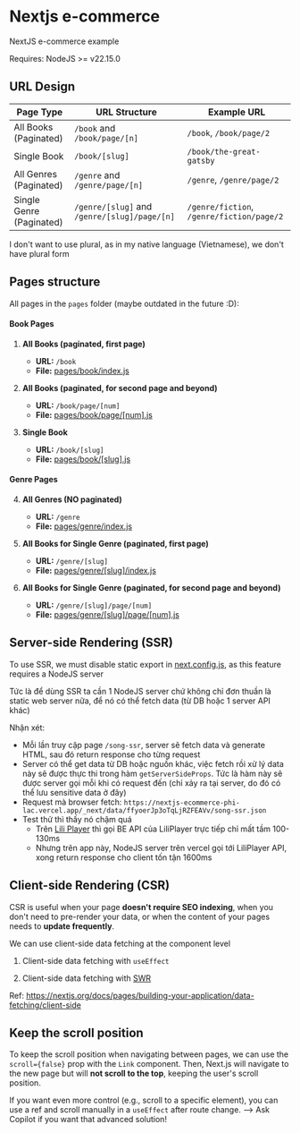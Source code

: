 # Nextjs e-commerce

NextJS e-commerce example

Requires: NodeJS >= v22.15.0

## URL Design

| Page Type                | URL Structure                                | Example URL                               |
| ------------------------ | -------------------------------------------- | ----------------------------------------- |
| All Books (Paginated)    | `/book` and `/book/page/[n]`                 | `/book`, `/book/page/2`                   |
| Single Book              | `/book/[slug]`                               | `/book/the-great-gatsby`                  |
| All Genres (Paginated)   | `/genre` and `/genre/page/[n]`               | `/genre`, `/genre/page/2`                 |
| Single Genre (Paginated) | `/genre/[slug]` and `/genre/[slug]/page/[n]` | `/genre/fiction`, `/genre/fiction/page/2` |

I don't want to use plural, as in my native language (Vietnamese), we don't have plural form

## Pages structure

All pages in the `pages` folder (maybe outdated in the future :D):

#### **Book Pages**

1. **All Books (paginated, first page)**

   - **URL:** `/book`
   - **File:** [pages/book/index.js](pages/book/index.js)

2. **All Books (paginated, for second page and beyond)**

   - **URL:** `/book/page/[num]`
   - **File:** [pages/book/page/[num].js](pages/book/page/[num].js)

3. **Single Book**
   - **URL:** `/book/[slug]`
   - **File:** [pages/book/[slug].js](pages/book/[slug].js)

#### **Genre Pages**

4. **All Genres (NO paginated)**

   - **URL:** `/genre`
   - **File:** [pages/genre/index.js](pages/genre/index.js)

5. **All Books for Single Genre (paginated, first page)**

   - **URL:** `/genre/[slug]`
   - **File:** [pages/genre/[slug]/index.js](pages/genre/[slug]/index.js)

6. **All Books for Single Genre (paginated, for second page and beyond)**
   - **URL:** `/genre/[slug]/page/[num]`
   - **File:** [pages/genre/[slug]/page/[num].js](pages/genre/[slug]/page/[num].js)

## Server-side Rendering (SSR)

To use SSR, we must disable static export in [next.config.js](./next.config.js), as this feature requires a NodeJS server

Tức là để dùng SSR ta cần 1 NodeJS server chứ không chỉ đơn thuần là static web server nữa, để nó có thể fetch data (từ DB hoặc 1 server API khác)

Nhận xét:

- Mỗi lần truy cập page `/song-ssr`, server sẽ fetch data và generate HTML, sau đó return response cho từng request
- Server có thể get data từ DB hoặc nguồn khác, việc fetch rồi xử lý data này sẽ được thực thi trong hàm `getServerSideProps`. Tức là hàm này sẽ được server gọi mỗi khi có request đến (chỉ xảy ra tại server, do đó có thể lưu sensitive data ở đây)
- Request mà browser fetch: `https://nextjs-ecommerce-phi-lac.vercel.app/_next/data/ffyoerJp3oTqLjRZFEAVv/song-ssr.json`
- Test thử thì thấy nó chậm quá
  - Trên [Lili Player](https://anhtuta.github.io/lili-player/#/bai-hat/) thì gọi BE API của LiliPlayer trực tiếp chỉ mất tầm 100-130ms
  - Nhưng trên app này, NodeJS server trên vercel gọi tới LiliPlayer API, xong return response cho client tốn tận 1600ms

## Client-side Rendering (CSR)

CSR is useful when your page **doesn't require SEO indexing**, when you don't need to pre-render your data, or when the content of your pages needs to **update frequently**.

We can use client-side data fetching at the component level

1. Client-side data fetching with `useEffect`

2. Client-side data fetching with [SWR](https://swr.vercel.app/)

Ref: https://nextjs.org/docs/pages/building-your-application/data-fetching/client-side

## Keep the scroll position

To keep the scroll position when navigating between pages, we can use the `scroll={false}` prop with the `Link` component. Then, Next.js will navigate to the new page but will **not scroll to the top**, keeping the user's scroll position.

If you want even more control (e.g., scroll to a specific element), you can use a ref and scroll manually in a `useEffect` after route change. --> Ask Copilot if you want that advanced solution!
